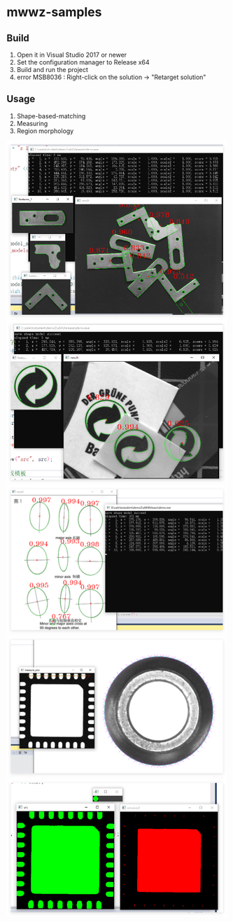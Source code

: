 # mwwz-samples

## Build

1. Open it in Visual Studio 2017 or newer
2. Set the configuration manager to Release x64
3. Build and run the project
4. error MSB8036 : Right-click on the solution -> "Retarget solution"

## Usage

1. Shape-based-matching
2. Measuring
3. Region morphology

![alt text](QQ_1752478156450.png)
![alt text](QQ_1752478496172.png)
![alt text](QQ_1752478796564.png)
![alt text](QQ_1752479045488.png)
![alt text](QQ_1752498816872.png)
